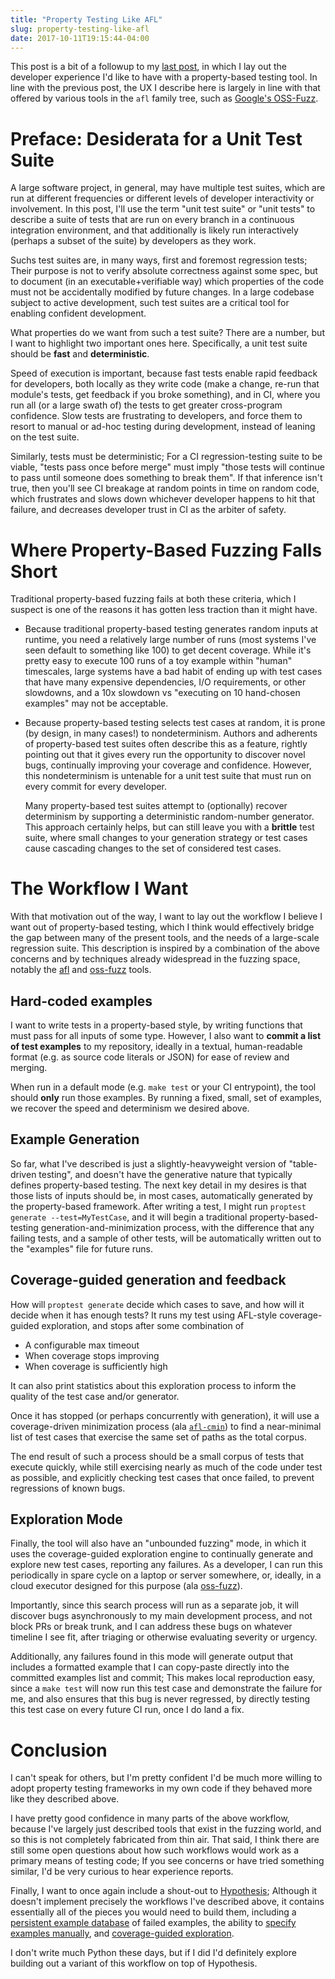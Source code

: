 ```yaml
---
title: "Property Testing Like AFL"
slug: property-testing-like-afl
date: 2017-10-11T19:15:44-04:00
---
```


This post is a bit of a followup to my
[last post](post/property-testing-is-fuzzing/), in which I lay out the
developer experience I'd like to have with a property-based testing
tool. In line with the previous post, the UX I describe here is
largely in line with that offered by various tools in the `afl` family
tree, such as [Google's OSS-Fuzz][oss-fuzz].

# Preface: Desiderata for a Unit Test Suite

A large software project, in general, may have multiple test suites,
which are run at different frequencies or different levels of
developer interactivity or involvement. In this post, I'll use the
term "unit test suite" or "unit tests" to describe a suite of tests
that are run on every branch in a continuous integration environment,
and that additionally is likely run interactively (perhaps a subset of
the suite) by developers as they work.

Suchs test suites are, in many ways, first and foremost regression
tests; Their purpose is not to verify absolute correctness against
some spec, but to document (in an executable+verifiable way) which
properties of the code must not be accidentally modified by future
changes. In a large codebase subject to active development, such test
suites are a critical tool for enabling confident development.

What properties do we want from such a test suite? There are a number,
but I want to highlight two important ones here. Specifically, a unit
test suite should be **fast** and **deterministic**.

Speed of execution is important, because fast tests enable rapid
feedback for developers, both locally as they write code (make a
change, re-run that module's tests, get feedback if you broke
something), and in CI, where you run all (or a large swath of) the
tests to get greater cross-program confidence. Slow tests are
frustrating to developers, and force them to resort to manual or
ad-hoc testing during development, instead of leaning on the test
suite.

Similarly, tests must be deterministic; For a CI regression-testing
suite to be viable, "tests pass once before merge" must imply "those
tests will continue to pass until someone does something to break
them". If that inference isn't true, then you'll see CI breakage at
random points in time on random code, which frustrates and slows down
whichever developer happens to hit that failure, and decreases
developer trust in CI as the arbiter of safety.

# Where Property-Based Fuzzing Falls Short

Traditional property-based fuzzing fails at both these criteria, which
I suspect is one of the reasons it has gotten less traction than it
might have.

- Because traditional property-based testing generates random inputs
  at runtime, you need a relatively large number of runs (most systems
  I've seen default to something like 100) to get decent
  coverage. While it's pretty easy to execute 100 runs of a toy
  example within "human" timescales, large systems have a bad habit of
  ending up with test cases that have many expensive dependencies, I/O
  requirements, or other slowdowns, and a 10x slowdown vs "executing
  on 10 hand-chosen examples" may not be acceptable.

- Because property-based testing selects test cases at random, it is
  prone (by design, in many cases!) to nondeterminism. Authors and
  adherents of property-based test suites often describe this as a
  feature, rightly pointing out that it gives every run the
  opportunity to discover novel bugs, continually improving your
  coverage and confidence. However, this nondeterminism is untenable
  for a unit test suite that must run on every commit for every
  developer.

    Many property-based test suites attempt to (optionally) recover
    determinism by supporting a deterministic random-number
    generator. This approach certainly helps, but can still leave you
    with a **brittle** test suite, where small changes to your
    generation strategy or test cases cause cascading changes to the set
    of considered test cases.

# The Workflow I Want

With that motivation out of the way, I want to lay out the workflow I
believe I want out of property-based testing, which I think would
effectively bridge the gap between many of the present tools, and the
needs of a large-scale regression suite. This description is inspired
by a combination of the above concerns and by techniques already
widespread in the fuzzing space, notably the [afl][afl] and
[oss-fuzz][oss-fuzz] tools.

## Hard-coded examples

I want to write tests in a property-based style, by writing functions
that must pass for all inputs of some type. However, I also want to
**commit a list of test examples** to my repository, ideally in a
textual, human-readable format (e.g. as source code literals or JSON)
for ease of review and merging.

When run in a default mode (e.g. `make test` or your CI entrypoint),
the tool should **only** run those examples. By running a fixed,
small, set of examples, we recover the speed and determinism we
desired above.

## Example Generation

So far, what I've described is just a slightly-heavyweight version of
"table-driven testing", and doesn't have the generative nature that
typically defines property-based testing. The next key detail in my
desires is that those lists of inputs should be, in most cases,
automatically generated by the property-based framework. After writing
a test, I might run `proptest generate --test=MyTestCase`, and it will
begin a traditional property-based-testing generation-and-minimization
process, with the difference that any failing tests, and a sample of
other tests, will be automatically written out to the "examples" file
for future runs.

## Coverage-guided generation and feedback

How will `proptest generate` decide which cases to save, and how will
it decide when it has enough tests? It runs my test using AFL-style
coverage-guided exploration, and stops after some combination of

- A configurable max timeout
- When coverage stops improving
- When coverage is sufficiently high

It can also print statistics about this exploration process to inform
the quality of the test case and/or generator.

Once it has stopped (or perhaps concurrently with generation), it will
use a coverage-driven minimization process (ala
[`afl-cmin`][afl-cmin]) to find a near-minimal list of test cases that
exercise the same set of paths as the total corpus.

The end result of such a process should be a small corpus of tests
that execute quickly, while still exercising nearly as much of the
code under test as possible, and explicitly checking test cases that
once failed, to prevent regressions of known bugs.

## Exploration Mode

Finally, the tool will also have an "unbounded fuzzing" mode, in which
it uses the coverage-guided exploration engine to continually generate
and explore new test cases, reporting any failures. As a developer, I
can run this periodically in spare cycle on a laptop or server
somewhere, or, ideally, in a cloud executor designed for this purpose
(ala [oss-fuzz][oss-fuzz]).

Importantly, since this search process will run as a separate job, it
will discover bugs asynchronously to my main development process, and
not block PRs or break trunk, and I can address these bugs on whatever
timeline I see fit, after triaging or otherwise evaluating severity or
urgency.

Additionally, any failures found in this mode will generate output
that includes a formatted example that I can copy-paste directly into
the committed examples list and commit; This makes local reproduction
easy, since a `make test` will now run this test case and demonstrate
the failure for me, and also ensures that this bug is never regressed,
by directly testing this test case on every future CI run, once I do
land a fix.

# Conclusion

I can't speak for others, but I'm pretty confident I'd be much more
willing to adopt property testing frameworks in my own code if they
behaved more like they described above.

I have pretty good confidence in many parts of the above workflow,
because I've largely just described tools that exist in the fuzzing
world, and so this is not completely fabricated from thin air. That
said, I think there are still some open questions about how such
workflows would work as a primary means of testing code; If you see
concerns or have tried something similar, I'd be very curious to hear
experience reports.

Finally, I want to once again include a shout-out to
[Hypothesis][hypothesis]; Although it doesn't implement precisely the
workflows I've described above, it contains essentially all of the
pieces you would need to build them, including a
[persistent example database](http://hypothesis.readthedocs.io/en/latest/database.html)
of failed examples, the ability to
[specify examples manually](http://hypothesis.readthedocs.io/en/latest/details.html#providing-explicit-examples),
and
[coverage-guided exploration](http://hypothesis.readthedocs.io/en/latest/settings.html?highlight=use_coverage#hypothesis.settings.use_coverage).

I don't write much Python these days, but if I did I'd definitely
explore building out a variant of this workflow on top of Hypothesis.


[afl]: http://lcamtuf.coredump.cx/afl/
[oss-fuzz]: https://github.com/google/oss-fuzz
[afl-cmin]: https://github.com/mirrorer/afl/blob/master/afl-cmin
[hypothesis]: http://hypothesis.works
